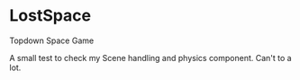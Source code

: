 # LostSpace
Topdown Space Game

A small test to check my Scene handling and physics component. Can't to a lot.
